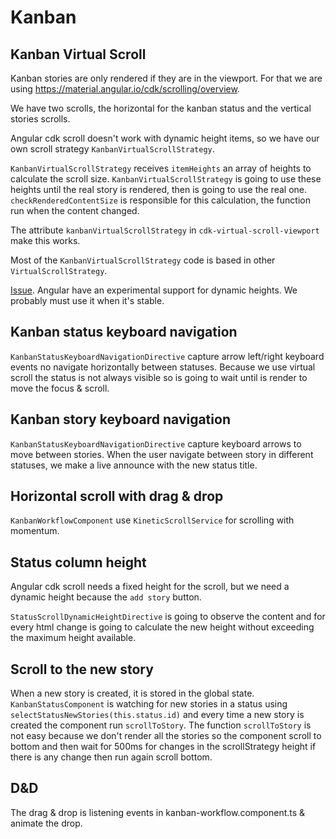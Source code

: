 # Kanban

## Kanban Virtual Scroll

Kanban stories are only rendered if they are in the viewport. For that we are using https://material.angular.io/cdk/scrolling/overview.

We have two scrolls, the horizontal for the kanban status and the vertical stories scrolls.

Angular cdk scroll doesn't work with dynamic height items, so we have our own scroll strategy `KanbanVirtualScrollStrategy`.

`KanbanVirtualScrollStrategy` receives `itemHeights` an array of heights to calculate the scroll size. `KanbanVirtualScrollStrategy` is going to use these heights until the real story is rendered, then is going to use the real one. `checkRenderedContentSize` is responsible for this calculation, the function run when the content changed.

The attribute `kanbanVirtualScrollStrategy` in `cdk-virtual-scroll-viewport` make this works.

Most of the `KanbanVirtualScrollStrategy` code is based in other `VirtualScrollStrategy`.

[Issue](https://github.com/angular/components/issues/10113). Angular have an experimental support for dynamic heights. We probably must use it when it's stable.

## Kanban status keyboard navigation

`KanbanStatusKeyboardNavigationDirective` capture arrow left/right keyboard events no navigate horizontally between statuses. Because we use virtual scroll the status is not always visible so is going to wait until is render to move the focus & scroll.

## Kanban story keyboard navigation

`KanbanStatusKeyboardNavigationDirective` capture keyboard arrows to move between stories. When the user navigate between story in different statuses, we make a live announce with the new status title.

## Horizontal scroll with drag & drop

`KanbanWorkflowComponent` use `KineticScrollService` for scrolling with momentum.

## Status column height

Angular cdk scroll needs a fixed height for the scroll, but we need a dynamic height because the `add story` button.

`StatusScrollDynamicHeightDirective` is going to observe the content and for every html change is going to calculate the new height without exceeding the maximum height available.

## Scroll to the new story

When a new story is created, it is stored in the global state. `KanbanStatusComponent` is watching for new stories in a status using `selectStatusNewStories(this.status.id)` and every time a new story is created the component run `scrollToStory`. The function `scrollToStory` is not easy because we don't render all the stories so the component scroll to bottom and then wait for 500ms for changes in the scrollStrategy height if there is any change then run again scroll bottom.

## D&D

The drag & drop is listening events in kanban-workflow.component.ts & animate the drop.
